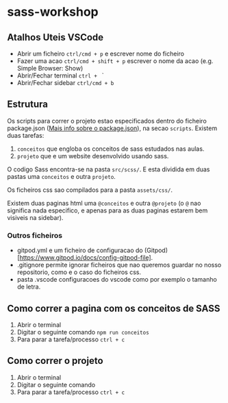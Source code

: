 # sass-workshop

## Atalhos Uteis VSCode
* Abrir um ficheiro `ctrl/cmd + p` e escrever nome do ficheiro
* Fazer uma acao `ctrl/cmd + shift + p` escrever o nome da acao (e.g. Simple Browser: Show)
* Abrir/Fechar terminal `ctrl + ` `
* Abrir/Fechar sidebar `ctrl/cmd + b `

## Estrutura 
Os scripts para correr o projeto estao especificados dentro do ficheiro package.json ([Mais info sobre o package.json](https://nodesource.com/blog/the-basics-of-package-json-in-node-js-and-npm/)), na secao `scripts`.
Existem duas tarefas:
1. `conceitos` que engloba os conceitos de sass estudados nas aulas.
2. `projeto` que e um website desenvolvido usando sass.

O codigo Sass encontra-se na pasta `src/scss/`.
E esta dividida em duas pastas uma `conceitos` e outra `projeto`.

Os ficheiros css sao compilados para a pasta `assets/css/`.

Existem duas paginas html uma `@conceitos` e outra `@projeto` (o `@` nao significa nada especifico, e apenas para as duas paginas estarem bem visiveis na sidebar).

### Outros ficheiros
* gitpod.yml e um ficheiro de configuracao do (Gitpod)[https://www.gitpod.io/docs/config-gitpod-file].
* .gitignore permite ignorar ficheiros que nao queremos guardar no nosso repositorio, como e o caso do ficheiros css.
* pasta .vscode configuracoes do vscode como por exemplo o tamanho de letra.

## Como correr a pagina com os conceitos de SASS
1. Abrir o terminal
2. Digitar o seguinte comando `npm run conceitos`
3. Para parar a tarefa/processo `ctrl + c`

## Como correr o projeto
1. Abrir o terminal
2. Digitar o seguinte comando 
3. Para parar a tarefa/processo `ctrl + c`
